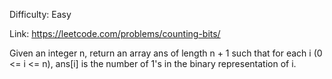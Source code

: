 Difficulty: Easy

Link: https://leetcode.com/problems/counting-bits/

Given an integer n, return an array ans of length n + 1 such that for each i (0 <= i <= n), ans[i] is the number of 1's
in the binary representation of i.
